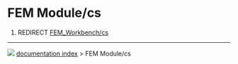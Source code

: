 # FEM Module/cs
1.  REDIRECT [FEM_Workbench/cs](FEM_Workbench/cs.md)



---
![](images/Right_arrow.png) [documentation index](../README.md) > FEM Module/cs
